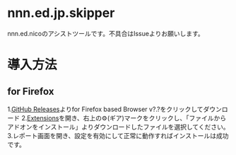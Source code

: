 # nnn.ed.jp.skipper 
nnn.ed.nicoのアシストツールです。不具合はIssueよりお願いします。 
# 導入方法 
## for Firefox 
1.[GitHub Releases](https://github.com/kohe-ioroi/nnn.ed.jp.skipper/releases)よりfor Firefox based Browser v?.?をクリックしてダウンロード 
2.[Extensions](about:addons)を開き、右上の⚙(ギア)マークをクリックし、「ファイルからアドオンをインストール」よりダウンロードしたファイルを選択してください。 
3.レポート画面を開き、設定を有効にして正常に動作すればインストールは成功です。 
 
